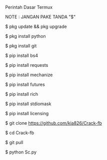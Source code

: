 Perintah Dasar Termux

NOTE :  JANGAN PAKE TANDA "$"

$ pkg update && pkg upgrade

$ pkg install python

$ pkg install git

$ pip install bs4

$ pip install requests 

$ pip install mechanize 

$ pip install futures

$ pip install rich 

$ pip install stdiomask 

$ pip install licensing 

$ git clone https://github.com/kia826/Crack-fb

$ cd Crack-fb

$ git pull

$ python Sc.py
